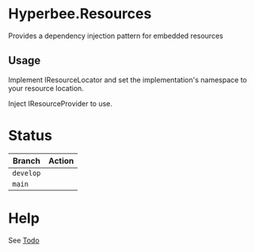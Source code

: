 ﻿# Hyperbee.Resources

Provides a dependency injection pattern for embedded resources

## Usage

Implement IResourceLocator and set the implementation's namespace to your resource location.

Inject IResourceProvider<Implementation> to use.


# Status

| Branch    | Action |
| --------- | ------ |
| `develop` |        |
| `main`    |        |

# Help

See [Todo](https://github.com/Stillpoint-Software/Hyperbee.Resources/blob/main/docs/todo.md)
